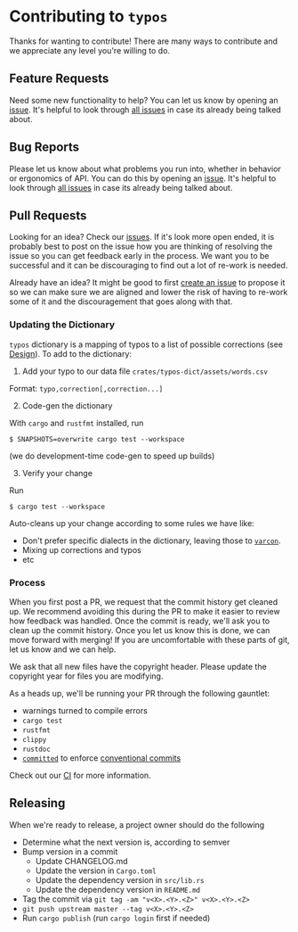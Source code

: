 # Contributing to `typos`

Thanks for wanting to contribute! There are many ways to contribute and we
appreciate any level you're willing to do.

## Feature Requests

Need some new functionality to help?  You can let us know by opening an
[issue][new issue]. It's helpful to look through [all issues][all issues] in
case its already being talked about.

## Bug Reports

Please let us know about what problems you run into, whether in behavior or
ergonomics of API.  You can do this by opening an [issue][new issue]. It's
helpful to look through [all issues][all issues] in case its already being
talked about.

## Pull Requests

Looking for an idea? Check our [issues][issues]. If it's look more open ended,
it is probably best to post on the issue how you are thinking of resolving the
issue so you can get feedback early in the process. We want you to be
successful and it can be discouraging to find out a lot of re-work is needed.

Already have an idea?  It might be good to first [create an issue][new issue]
to propose it so we can make sure we are aligned and lower the risk of having
to re-work some of it and the discouragement that goes along with that.

### Updating the Dictionary

`typos` dictionary is a mapping of typos to a list of possible corrections (see [Design](docs/design.md)).  To add to the dictionary:

1. Add your typo to our data file `crates/typos-dict/assets/words.csv`

Format: `typo,correction[,correction...]`

2. Code-gen the dictionary

With `cargo` and `rustfmt` installed, run
```console
$ SNAPSHOTS=overwrite cargo test --workspace
```
(we do development-time code-gen to speed up builds)

3. Verify your change

Run
```console
$ cargo test --workspace
```
Auto-cleans up your change according to some rules we have like:
- Don't prefer specific dialects in the dictionary, leaving those to [`varcon`](http://wordlist.aspell.net/varcon-readme/).
- Mixing up corrections and typos
- etc

### Process

When you first post a PR, we request that the commit history get cleaned
up.  We recommend avoiding this during the PR to make it easier to review how
feedback was handled. Once the commit is ready, we'll ask you to clean up the
commit history.  Once you let us know this is done, we can move forward with
merging!  If you are uncomfortable with these parts of git, let us know and we
can help.

We ask that all new files have the copyright header.  Please update the
copyright year for files you are modifying.

As a heads up, we'll be running your PR through the following gauntlet:
- warnings turned to compile errors
- `cargo test`
- `rustfmt`
- `clippy`
- `rustdoc`
- [`committed`](https://github.com/crate-ci/committed) to enforce [conventional commits](https://www.conventionalcommits.org)

Check out our [CI][CI] for more information.

## Releasing

When we're ready to release, a project owner should do the following
- Determine what the next version is, according to semver
- Bump version in a commit
  - Update CHANGELOG.md
  - Update the version in `Cargo.toml`
  - Update the dependency version in `src/lib.rs`
  - Update the dependency version in `README.md`
- Tag the commit via `git tag -am "v<X>.<Y>.<Z>" v<X>.<Y>.<Z>`
- `git push upstream master --tag v<X>.<Y>.<Z>`
- Run `cargo publish` (run `cargo login` first if needed)

[issues]: https://github.com/crate-ci/typos/issues
[new issue]: https://github.com/crate-ci/typos/issues/new
[all issues]: https://github.com/crate-ci/typos/issues?utf8=%E2%9C%93&q=is%3Aissue
[CI]: https://github.com/crate-ci/typos/tree/master/.github/workflows
